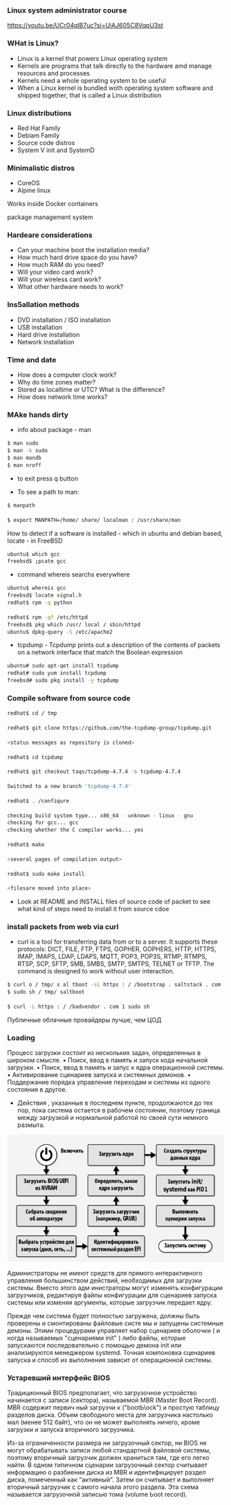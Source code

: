 ### Linux system administrator course 
https://youtu.be/UCr04qIB7uc?si=UiAJ605C8VqpU3st 

### WHat is Linux?

- Linux is a kernel that powers Linux operating system
- Kernels are programs that talk directly to the hardware amd manage resources and processes 
- Kernels need a whole operating system to be useful 
- When a Linux kernel is bundled woth operating system software and shipped together, that is called a Linux distribution 

### Linux distributions 
- Red Hat Family 
- Debiam Family
- Source code distros
- System V init and SystemD 

### Minimalistic distros
- CoreOS
- Alpine linux 

Works inside Docker containers

package management system 

### Hardeare considerations
- Can your machine boot the installation media?
- How much hard drive space do you have?
- How much RAM do you need?
- Will your video card work?
- Will your wireless card work?
- What other hardware needs to work? 

### Ins5allation methods 
- DVD installation / ISO installation 
- USB installation 
- Hard drive installation 
- Network installation 

### Time and date
- How does a computer clock work?
- Why do time zones matter?
- Stored as localtime or UTC? What is the difference? 
- How does network time works?


### MAke hands dirty 

- info about package - man

```bash
$ man sudo
$ man -k sudo
$ man mandb
$ man nroff
```
- to exit press q button

- To see a path to man:
```bash
$ manpath

$ export МANPATH=/home/ share/ localman : /usr/share/man
```

How to detect if a software is installed - which in ubuntu and debian based, locate - in FreeBSD
```bash
ubuntu$ which gcc
freebsd$ ;pcate gcc
```
- command whereis searchs everywhere
```bash
ubuntu$ whereis gcc
freebsd$ locate signal.h
redhat$ rpm -q python

redhat$ rpm -qf /etc/httpd
freebsd$ pkg which /usr/ local / sbin/httpd
ubuntu$ dpkg-query -S /etc/apache2
```

- tcpdump - Tcpdump  prints  out a description of the contents of packets on a network interface that match the Boolean expression
```bash
ubuntu# sudo apt-qet install tcpdump
redhat# sudo yum install tcpdump
freebsd# sudo pkq install -у tcpdump
``` 

### Compile software from source code 

```bash
redhat$ cd / tmp

redhat$ git clone https://githuЬ.com/the-tcpdump-group/tcpdump.git

<status messages as repository is cloned>

redhat$ cd tcpdump

redhat$ git checkout taqs/tcpdump-4.7.4 -Ь tcpdump-4.7.4

Switched to а new branch 'tcpdump-4.7.4'

redhat$ . /confiqure

checking build system type... x86_64 - unknown - linux - gnu
checking for gcc... gcc
checking whether the С compiler works... yes

redhat$ make

<several pages of compilation output>

redhat$ sudo make install

<filesare moved into place>
```
- Look at README and INSTALL files of source code of packet to see what kind of steps need to install it from source cdoe


### install packets from web via curl
- curl  is  a tool for transferring data from or to a server. It supports
       these protocols: DICT, FILE, FTP, FTPS, GOPHER, GOPHERS,  HTTP,  HTTPS,
       IMAP,  IMAPS,  LDAP,  LDAPS, MQTT, POP3, POP3S, RTMP, RTMPS, RTSP, SCP,
       SFTP, SMB, SMBS, SMTP, SMTPS, TELNET or TFTP. The command  is  designed
       to work without user interaction.

```bash
$ curl о / tmp/ s al tboot -sL https : / /bootstrap . saltstack . com
$ sudo sh / tmp/ saltboot

$ curl -L https : / /badvendor . com 1 sudo sh
```

Публичные облачные провайдеры лучше, чем ЦОД 

### Loading 

Процесс загрузки состоит из нескольких задач, определенных в широком смысле.
• Поиск, ввод в память и запуск кода начальной загрузки.
• Поиск, ввод в память и запус к ядра операционной системы.
• Активирование сценариев запуска и системных демонов.
• Поддержание порядка управление переходам и системы из одного состояния в другое.

- Действия , указанные в последнем пункте, продолжаются до тех пор, пока система
остается в рабочем состоянии, поэтому граница между загрузкой и нормальной работой
по своей сути немного размыта.

![linux loading](https://github.com/safakun/linux_sysadmin/blob/main/linux_loading.png) 

Администраторы не имеют средств для прямого интерактивного управления боль­шинством действий, необходимых для загрузки системы. Вместо этого адм инистраторы могут изменять конфигурации загрузчиков, редактируя файлы конфигурации для сцена­риев запуска системы или изменяя аргументы, которые загрузчик передает ядру.

Прежде чем система будет полностью загружена, должны быть проверены и смон­тированы файловые систе мы и запущены системные демоны. Этими процедурами управляет набор сценариев оболочки ( и ногда называемых "сценариями init" ) либо файлы, которые запускаются последовательно с помощью демона init или анализируются менеджером systemd. Точная компоновка сценариев запуска и способ их выполнения зависит от операционной системы.

### Устаревший интерфейс BIOS 
Традиционный BIOS предполагает, что загрузочное устройство начинается с записи (сектора), называемой MBR (Master Boot Record). MBR содержит первич ный загрузчи к ("bootЬ\ock") и простую таблицу разделов диска. Объем свободного места для загрузчика настолько мал (менее 512 байт), что он не может выполнять ничего, кроме загрузки и запуска вторичного загрузчика. 

Из-за ограниченности размера ни загрузочный сектор, ни BIOS не могут обрабатывать записи любой стандартной файловой системы, поэтому вторичный загрузчик должен храниться там, где его легко найти. В одном типичном сценарии загрузочный сектор счи­тывает информацию о разбиении диска из MBR и идентифицирует раздел диска, поме­ченный как "активный". Затем он считывает и выполняет вторичный загрузчик с самого начала этого раздела. Эта схема называется загрузочной записью тома (volume Ьооt record).


